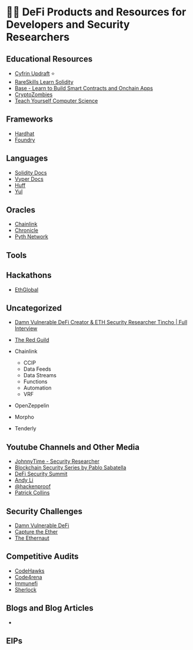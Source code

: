 # 🧑‍💻 DeFi Products and Resources for Developers and Security Researchers

## Educational Resources

- [Cyfrin Updraft](https://www.cyfrin.io/updraft) ⭐
- [RareSkills Learn Solidity](https://www.rareskills.io/learn-solidity)
- [Base - Learn to Build Smart Contracts and Onchain Apps](https://docs.base.org/base-learn/docs/welcome/)
- [CryptoZombies](https://cryptozombies.io/)
- [Teach Yourself Computer Science](https://teachyourselfcs.com/)

## Frameworks

- [Hardhat](https://hardhat.org/)
- [Foundry](https://getfoundry.sh/)

## Languages

- [Solidity Docs](https://docs.soliditylang.org/en/latest/)
- [Vyper Docs](https://docs.vyperlang.org/en/stable/)
- [Huff](https://docs.huff.sh/)
- [Yul](https://docs.soliditylang.org/en/latest/yul.html)

## Oracles

- [Chainlink](https://chain.link/)
- [Chronicle](https://chroniclelabs.org/)
- [Pyth Network](https://www.pyth.network/)

## Tools

## Hackathons

- [EthGlobal](https://ethglobal.com/)

## Uncategorized

- [Damn Vulnerable DeFi Creator & ETH Security Researcher Tincho | Full Interview](https://www.youtube.com/watch?v=bYdiF06SLWc)
- [The Red Guild](https://theredguild.org/)

- Chainlink
  - CCIP
  - Data Feeds
  - Data Streams
  - Functions
  - Automation
  - VRF
- OpenZeppelin
- Morpho
- Tenderly

## Youtube Channels and Other Media

- [JohnnyTime - Security Researcher](https://www.youtube.com/@JohnnyTime)
- [Blockchain Security Series by Pablo Sabatella](https://www.youtube.com/@blockchainsecurityseries)
- [DeFi Security Summit](https://www.youtube.com/@defisecuritysummit2088)
- [Andy Li](https://www.youtube.com/@andyli)
- [@hackenproof](https://www.youtube.com/@hackenproof)
- [Patrick Collins](https://www.youtube.com/@PatrickAlphaC)

## Security Challenges

- [Damn Vulnerable DeFi](https://www.damnvulnerabledefi.xyz/)
- [Capture the Ether](https://capturetheether.com/)
- [The Ethernaut](https://ethernaut.openzeppelin.com/)

## Competitive Audits

- [CodeHawks](https://codehawks.cyfrin.io/)
- [Code4rena](https://code4rena.com/)
- [Immunefi](https://immunefi.com/)
- [Sherlock](https://www.sherlock.xyz/)

## Blogs and Blog Articles

- [](https://calblockchain.mirror.xyz/c56CHOu-Wow_50qPp2Wlg0rhUvdz1HLbGSUWlB_KX9o)

## EIPs
